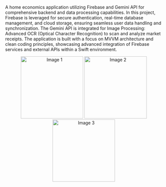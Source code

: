 A home economics application utilizing Firebase and Gemini API for comprehensive backend and data processing capabilities. In this project, Firebase is leveraged for secure authentication, real-time database management, and cloud storage, ensuring seamless user data handling and synchronization. The Gemini API is integrated for Image Processing: Advanced OCR (Optical Character Recognition) to scan and analyze market receipts. The application is built with a focus on MVVM architecture and clean coding principles, showcasing advanced integration of Firebase services and external APIs within a Swift environment.

<p align="center">
  <img src="https://github.com/user-attachments/assets/01eda218-d694-4c32-bff1-c7dcfe2dd6b7" alt="Image 1" width="200"/>
  <img src="https://github.com/user-attachments/assets/e561e9ed-3eaf-4055-bce4-3f62f9ef273f" alt="Image 2" width="200"/>
  <img src="https://github.com/user-attachments/assets/60abac56-0528-48b8-86d9-c3153fb4ca02" alt="Image 3" width="200"/>
</p>
